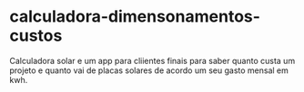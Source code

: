 # calculadora-dimensonamentos-custos
Calculadora solar e um app para cliientes finais para saber quanto custa um projeto e quanto vai de placas solares de acordo um seu gasto mensal em kwh.

